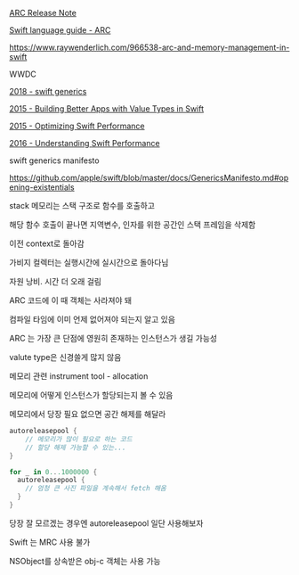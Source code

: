 [ARC Release Note](https://developer.apple.com/library/archive/releasenotes/ObjectiveC/RN-TransitioningToARC/Introduction/Introduction.html)

[Swift language guide - ARC](https://docs.swift.org/swift-book/LanguageGuide/AutomaticReferenceCounting.html)

https://www.raywenderlich.com/966538-arc-and-memory-management-in-swift



WWDC

[2018 - swift generics](https://developer.apple.com/videos/play/wwdc2018/406/) 

[2015 - Building Better Apps with Value Types in Swift](https://developer.apple.com/videos/play/wwdc2015/414/)

[2015 - Optimizing Swift Performance](https://developer.apple.com/videos/play/wwdc2015/409)

[2016 - Understanding Swift Performance](https://developer.apple.com/videos/play/wwdc2016/416/)



swift generics manifesto

https://github.com/apple/swift/blob/master/docs/GenericsManifesto.md#opening-existentials



stack 메모리는 스택 구조로 함수를 호출하고

해당 함수 호출이 끝나면 지역변수, 인자를 위한 공간인 스택 프레임을 삭제함

이전 context로 돌아감



가비지 컬렉터는 실행시간에 실시간으로 돌아다님

자원 낭비. 시간 더 오래 걸림



ARC 코드에 이 때 객체는 사라져야 돼

컴파일 타임에 이미 언제 없어져야 되는지 알고 있음



ARC 는 가장 큰 단점에 영원히 존재하는 인스턴스가 생길 가능성



valute type은 신경쓸게 많지 않음



메모리 관련 instrument tool - allocation

메모리에 어떻게 인스턴스가 할당되는지 볼 수 있음



메모리에서 당장 필요 없으면 공간 해제를 해달라

```swift
autoreleasepool {
	// 메모리가 많이 필요로 하는 코드
	// 할당 해제 가능할 수 있는...
}

for _ in 0...1000000 {
  autoreleasepool {
    // 엄청 큰 사진 파일을 계속해서 fetch 해옴
  }
}
```

당장 잘 모르겠는 경우엔 autoreleasepool 일단 사용해보자



Swift 는 MRC 사용 불가

NSObject를 상속받은 obj-c 객체는 사용 가능



